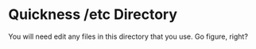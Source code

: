 # Quickness /etc Directory

You will need edit any files in this directory that you use. Go figure, right?
